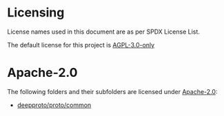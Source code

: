 # Licensing
License names used in this document are as per SPDX License List.

The default license for this project is [AGPL-3.0-only](./LICENSE)

# Apache-2.0
The following folders and their subfolders are licensed under [Apache-2.0](https://spdx.org/licenses/Apache-2.0.html):

 - [deepproto/proto/common](deepproto/proto/common)
